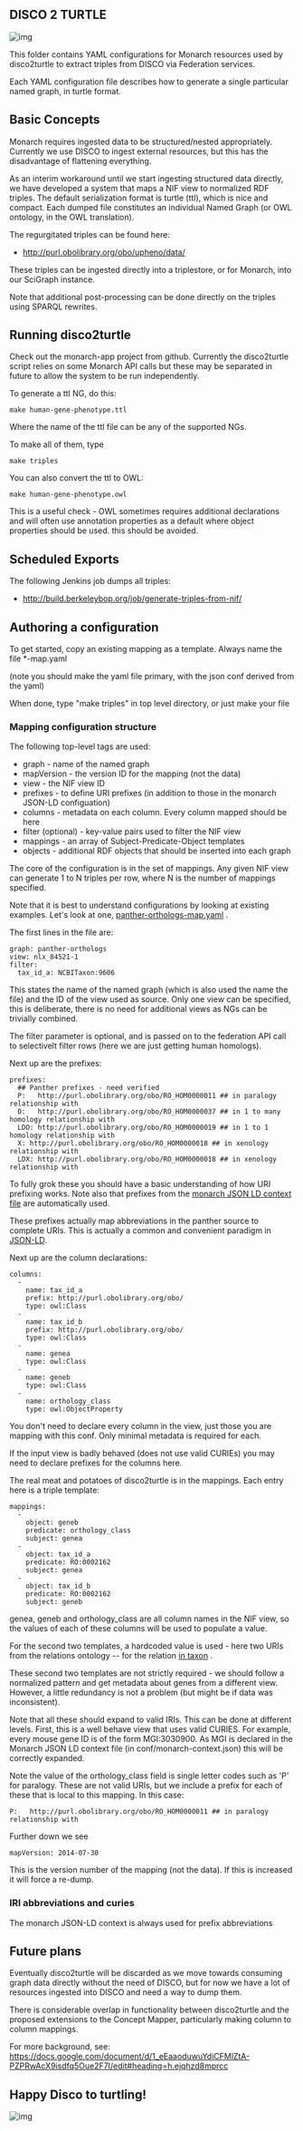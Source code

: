## DISCO 2 TURTLE

![img](http://fc01.deviantart.net/fs71/f/2012/052/e/7/disco_turtle_by_kiatonasy-d4qk6ab.jpg)

This folder contains YAML configurations for Monarch resources used by
disco2turtle to extract triples from DISCO via Federation services.

Each YAML configuration file describes how to generate a single
particular named graph, in turtle format.

## Basic Concepts

Monarch requires ingested data to be structured/nested
appropriately. Currently we use DISCO to ingest external resources,
but this has the disadvantage of flattening everything.

As an interim workaround until we start ingesting structured data
directly, we have developed a system that maps a NIF view to
normalized RDF triples. The default serialization format is turtle
(ttl), which is nice and compact. Each dumped file constitutes an
individual Named Graph (or OWL ontology, in the OWL translation).

The regurgitated triples can be found here:

 * http://purl.obolibrary.org/obo/upheno/data/

These triples can be ingested directly into a triplestore, or for
Monarch, into our SciGraph instance.

Note that additional post-processing can be done directly on the
triples using SPARQL rewrites.

## Running disco2turtle

Check out the monarch-app project from github. Currently the
disco2turtle script relies on some Monarch API calls but these may be
separated in future to allow the system to be run independently.

To generate a ttl NG, do this:

    make human-gene-phenotype.ttl

Where the name of the ttl file can be any of the supported NGs.

To make all of them, type

    make triples

You can also convert the ttl to OWL:

    make human-gene-phenotype.owl

This is a useful check - OWL sometimes requires additional
declarations and will often use annotation properties as a default
where object properties should be used. this should be avoided.

## Scheduled Exports

The following Jenkins job dumps all triples:

 * http://build.berkeleybop.org/job/generate-triples-from-nif/

## Authoring a configuration

To get started, copy an existing mapping as a template. Always name
the file *-map.yaml

(note you should make the yaml file primary, with the json conf
derived from the yaml)

When done, type "make triples" in top level directory, or just make
your file

### Mapping configuration structure


The following top-level tags are used:

 * graph - name of the named graph
 * mapVersion - the version ID for the mapping (not the data)
 * view - the NIF view ID
 * prefixes - to define URI prefixes (in addition to those in the monarch JSON-LD configuation)
 * columns - metadata on each column. Every column mapped should be here
 * filter (optional) - key-value pairs used to filter the NIF view
 * mappings - an array of Subject-Predicate-Object templates
 * objects - additional RDF objects that should be inserted into each graph

The core of the configuration is in the set of mappings. Any given NIF
view can generate 1 to N triples per row, where N is the number of
mappings specified.

Note that it is best to understand configurations by looking at
existing examples. Let's look at one,
[panther-orthologs-map.yaml](panther-orthologs-map.yaml) .

The first lines in the file are:

    graph: panther-orthologs
    view: nlx_84521-1
    filter: 
      tax_id_a: NCBITaxon:9606

This states the name of the named graph (which is also used the name
the file) and the ID of the view used as source. Only one view can be
specified, this is deliberate, there is no need for additional views
as NGs can be trivially combined.

The filter parameter is optional, and is passed on to the federation
API call to selectivelt filter rows (here we are just getting human
homologs).

Next up are the prefixes:

    prefixes:
      ## Panther prefixes - need verified
      P:   http://purl.obolibrary.org/obo/RO_HOM0000011 ## in paralogy relationship with
      O:   http://purl.obolibrary.org/obo/RO_HOM0000037 ## in 1 to many homology relationship with
      LDO: http://purl.obolibrary.org/obo/RO_HOM0000019 ## in 1 to 1 homology relationship with
      X: http://purl.obolibrary.org/obo/RO_HOM0000018 ## in xenology relationship with
      LDX: http://purl.obolibrary.org/obo/RO_HOM0000018 ## in xenology relationship with

To fully grok these you should have a basic understanding of how URI
prefixing works. Note also that prefixes from the [monarch JSON LD context file](../../conf/monarch-context.json) are automatically used.

These prefixes actually map abbreviations in the panther source to
complete URIs. This is actually a common and convenient paradigm in
[JSON-LD](http://json-ld.org/).

Next up are the column declarations:

    columns: 
      - 
        name: tax_id_a
        prefix: http://purl.obolibrary.org/obo/
        type: owl:Class
      - 
        name: tax_id_b
        prefix: http://purl.obolibrary.org/obo/
        type: owl:Class
      - 
        name: genea
        type: owl:Class
      - 
        name: geneb
        type: owl:Class
      - 
        name: orthology_class
        type: owl:ObjectProperty

You don't need to declare every column in the view, just those you are
mapping with this conf. Only minimal metadata is required for each.

If the input view is badly behaved (does not use valid CURIEs) you may
need to declare prefixes for the columns here.

The real meat and potatoes of disco2turtle is in the mappings. Each
entry here is a triple template:

    mappings: 
      - 
        object: geneb
        predicate: orthology_class
        subject: genea
      - 
        object: tax_id_a
        predicate: RO:0002162
        subject: genea
      - 
        object: tax_id_b
        predicate: RO:0002162
        subject: geneb

genea, geneb and orthology_class are all column names in the NIF view,
so the values of each of these columns will be used to populate a value.

For the second two templates, a hardcoded value is used - here two
URIs from the relations ontology -- for the relation [in taxon](http://purl.obolibrary.org/obo/RO_0002162) .

These second two templates are not strictly required - we should
follow a normalized pattern and get metadata about genes from a
different view. However, a little redundancy is not a problem (but
might be if data was inconsistent).

Note that all these should expand to valid IRIs. This can be done at
different levels. First, this is a well behave view that uses valid
CURIES. For example, every mouse gene ID is of the form
MGI:3030900. As MGI is declared in the Monarch JSON LD context file
(in conf/monarch-context.json) this will be correctly expanded.

Note the value of the orthology_class field is single letter codes
such as 'P' for paralogy. These are not valid URIs, but we include a
prefix for each of these that is local to this mapping. In this case:

    P:   http://purl.obolibrary.org/obo/RO_HOM0000011 ## in paralogy relationship with

Further down we see

    mapVersion: 2014-07-30

This is the version number of the mapping (not the data). If this is
increased it will force a re-dump.

### IRI abbreviations and curies

The monarch JSON-LD context is always used for prefix abbreviations


## Future plans

Eventually disco2turtle will be discarded as we move towards consuming
graph data directly without the need of DISCO, but for now we have a
lot of resources ingested into DISCO and need a way to dump them.

There is considerable overlap in functionality between disco2turtle
and the proposed extensions to the Concept Mapper, particularly making
column to column mappings.

For more background, see:
https://docs.google.com/document/d/1_eEaaoduwuYdiCFMlZtA-PZPRwAcX9isdfq5Oue2F7I/edit#heading=h.ejqhzd8mprcc

## Happy Disco to turtling!

![img](http://www.crestschools.com/wp-content/uploads/2011/08/disco-turtle-sm.jpg)

